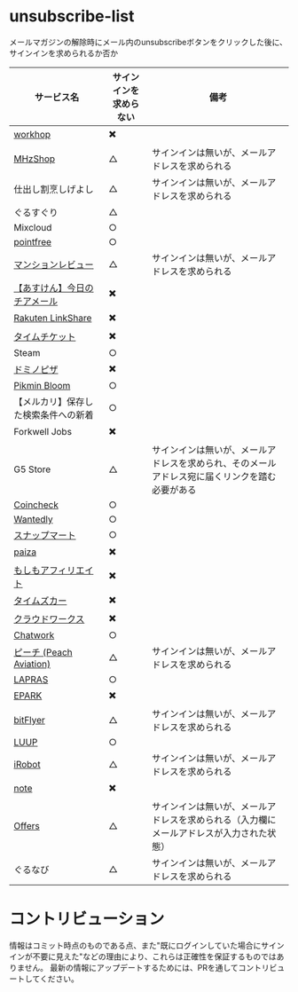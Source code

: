 # unsubscribe-list

メールマガジンの解除時にメール内のunsubscribeボタンをクリックした後に、サインインを求められるか否か

|サービス名|サインインを求めらない|備考|
|---|---|---|
|[workhop](https://workhop.jp/)|✖️||
|[MHzShop](https://m-hz.net/)|△|サインインは無いが、メールアドレスを求められる|
|仕出し割烹しげよし|△|サインインは無いが、メールアドレスを求められる|
|ぐるすぐり|△||
|Mixcloud|○||
|[pointfree](https://www.pointfree.co)|○||
|[マンションレビュー](https://www.mansion-review.jp)|△|サインインは無いが、メールアドレスを求められる|
|[【あすけん】今日のチアメール](https://www.asken.jp/login/?to=/setting/mailmagazine)|✖️||
|[Rakuten LinkShare](https://linkshare.zendesk.com/hc/ja/)|✖️||
|[タイムチケット]()|✖️||
|Steam|○||
|[ドミノピザ]()|✖️||
|[Pikmin Bloom]()|○||
|【メルカリ】保存した検索条件への新着|○||
|Forkwell Jobs|✖️||
|G5 Store|△|サインインは無いが、メールアドレスを求められ、そのメールアドレス宛に届くリンクを踏む必要がある|
|[Coincheck](https://coincheck.com)|○||
|[Wantedly](https://www.wantedly.com)|○||
|[スナップマート](https://snapmart.jp)|○||
|[paiza](https://paiza.jp)|✖️||
|[もしもアフィリエイト](https://af.moshimo.com)|✖️||
|[タイムズカー](https://share.timescar.jp)|✖️||
|[クラウドワークス](https://crowdworks.jp)|✖️||
|[Chatwork](https://go.chatwork.com)|○||
|[ピーチ (Peach Aviation)](https://www.flypeach.com)|△|サインインは無いが、メールアドレスを求められる|
|[LAPRAS](https://lapras.com)|○||
|[EPARK](https://epark.jp)|✖️||
|[bitFlyer](https://bitflyer.com)|△|サインインは無いが、メールアドレスを求められる|
|[LUUP](https://luup.sc)|○||
|[iRobot](https://www.irobot-jp.com)|△|サインインは無いが、メールアドレスを求められる|
|[note](https://note.com)|✖️||
|[Offers](https://offers.jp)|△|サインインは無いが、メールアドレスを求められる（入力欄にメールアドレスが入力された状態）|
|ぐるなび|△|サインインは無いが、メールアドレスを求められる|

# コントリビューション

情報はコミット時点のものである点、また"既にログインしていた場合にサインインが不要に見えた"などの理由により、これらは正確性を保証するものではありません。
最新の情報にアップデートするためには、PRを通してコントリビュートしてください。
